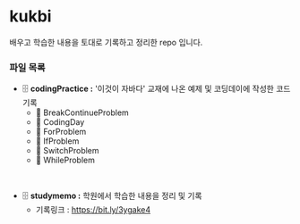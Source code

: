 # kukbi

배우고 학습한 내용을 토대로 기록하고 정리한 repo 입니다.<br>

### 파일 목록

- 🗄 <b>codingPractice :</b> '이것이 자바다' 교재에 나온 예제 및 코딩데이에 작성한 코드 기록
  - 📁 BreakContinueProblem
  - 📁 CodingDay
  - 📁 ForProblem
  - 📁 IfProblem
  - 📁 SwitchProblem
  - 📁 WhileProblem
<br>

- 🗄 <b>studymemo :</b> 학원에서 학습한 내용을 정리 및 기록
  - 기록링크 : https://bit.ly/3ygake4
